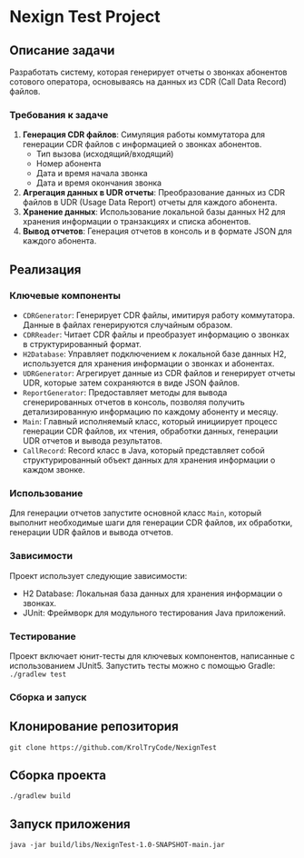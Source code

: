 # Nexign Test Project

## Описание задачи

Разработать систему, которая генерирует отчеты о звонках абонентов сотового оператора, основываясь на данных из CDR (Call Data Record) файлов.

### Требования к задаче

1. **Генерация CDR файлов**: Симуляция работы коммутатора для генерации CDR файлов с информацией о звонках абонентов.
   - Тип вызова (исходящий/входящий)
   - Номер абонента
   - Дата и время начала звонка
   - Дата и время окончания звонка
2. **Агрегация данных в UDR отчеты**: Преобразование данных из CDR файлов в UDR (Usage Data Report) отчеты для каждого абонента.
3. **Хранение данных**: Использование локальной базы данных H2 для хранения информации о транзакциях и списка абонентов.
4. **Вывод отчетов**: Генерация отчетов в консоль и в формате JSON для каждого абонента.

## Реализация

### Ключевые компоненты

- `CDRGenerator`: Генерирует CDR файлы, имитируя работу коммутатора. Данные в файлах генерируются случайным образом.
- `CDRReader`: Читает CDR файлы и преобразует информацию о звонках в структурированный формат.
- `H2Database`: Управляет подключением к локальной базе данных H2, используется для хранения информации о звонках и абонентах.
- `UDRGenerator`: Агрегирует данные из CDR файлов и генерирует отчеты UDR, которые затем сохраняются в виде JSON файлов.
- `ReportGenerator`: Предоставляет методы для вывода сгенерированных отчетов в консоль, позволяя получить детализированную информацию по каждому абоненту и месяцу.
- `Main`: Главный исполняемый класс, который инициирует процесс генерации CDR файлов, их чтения, обработки данных, генерации UDR отчетов и вывода результатов.
- `CallRecord`: Record класс в Java, который представляет собой структурированный объект данных для хранения информации о каждом звонке.
  
### Использование

Для генерации отчетов запустите основной класс `Main`, который выполнит необходимые шаги для генерации CDR файлов, их обработки, генерации UDR файлов и вывода отчетов.

### Зависимости

Проект использует следующие зависимости:

- H2 Database: Локальная база данных для хранения информации о звонках.
- JUnit: Фреймворк для модульного тестирования Java приложений.


### Тестирование

Проект включает юнит-тесты для ключевых компонентов, написанные с использованием JUnit5. Запустить тесты можно с помощью Gradle:
`./gradlew test`

### Сборка и запуск

## Клонирование репозитория
`git clone https://github.com/KrolTryCode/NexignTest`

## Сборка проекта
`./gradlew build`

## Запуск приложения
`java -jar build/libs/NexignTest-1.0-SNAPSHOT-main.jar`
